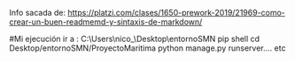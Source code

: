 Info sacada de: https://platzi.com/clases/1650-prework-2019/21969-como-crear-un-buen-readmemd-y-sintaxis-de-markdown/

#Mi ejecución ir a :
C:\Users\nico_\Desktop\entornoSMN
pip shell
cd Desktop/entornoSMN/ProyectoMaritima
python manage.py runserver.... etc
